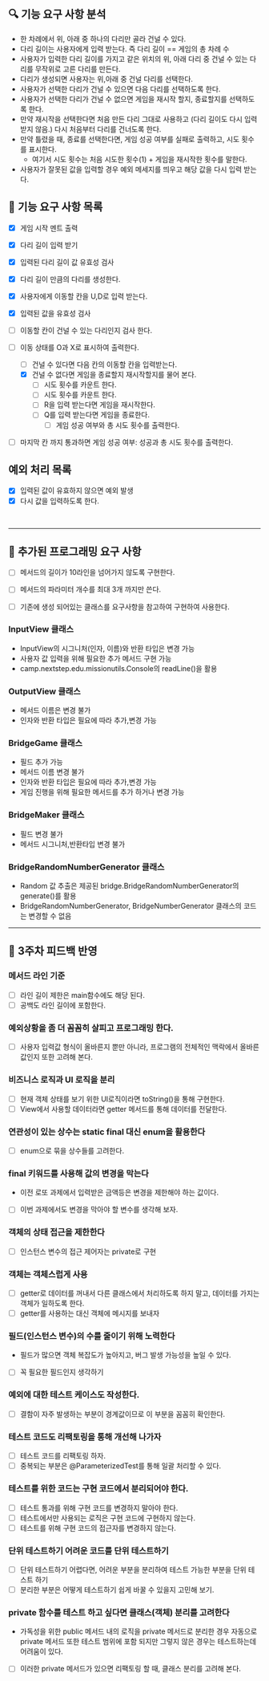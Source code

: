 


## 🔍 기능 요구 사항 분석

- 한 차례에서 위, 아래 중 하나의 다리만 골라 건널 수 있다.
- 다리 길이는 사용자에게 입력 받는다. 즉 다리 길이 == 게임의 총 차례 수
- 사용자가 입력한 다리 길이를 가지고 같은 위치의 위, 아래 다리 중 건널 수 있는 다리를 무작위로 고른 다리를 만든다.
- 다리가 생성되면 사용자는 위,아래 중 건널 다리를 선택한다.
- 사용자가 선택한 다리가 건널 수 있으면 다음 다리를 선택하도록 한다.
- 사용자가 선택한 다리가 건널 수 없으면 게임을 재시작 할지, 종료할지를 선택하도록 한다.
- 만약 재시작을 선택한다면 처음 만든 다리 그대로 사용하고 (다리 길이도 다시 입력받지 않음.) 다시 처음부터 다리를 건너도록 한다.
- 만약 틀렸을 때, 종료를 선택한다면, 게임 성공 여부를 실패로 출력하고, 시도 횟수를 표시한다.
    - 여기서 시도 횟수는 처음 시도한 횟수(1) + 게임을 재시작한 횟수를 말한다.
- 사용자가 잘못된 값을 입력할 경우 예외 메세지를 띄우고 해당 값을 다시 입력 받는다.


## 🚦 기능 요구 사항 목록

+ [x] 게임 시작 멘트 출력
+ [x] 다리 길이 입력 받기
+ [x] 입력된 다리 길이 값 유효성 검사
+ [x] 다리 길이 만큼의 다리를 생성한다.
+ [x] 사용자에게 이동할 칸을 U,D로 입력 받는다.
+ [x] 입력된 값을 유효성 검사
+ [ ] 이동할 칸이 건널 수 있는 다리인지 검사 한다.
+ [ ] 이동 상태를 O과 X로 표시하여 출력한다.
    + [ ] 건널 수 있다면 다음 칸의 이동할 칸을 입력받는다.
    + [x] 건널 수 없다면 게임을 종료할지 재시작할지를 물어 본다.
        + [ ] 시도 횟수를 카운트 한다.
        + [ ] 시도 횟수를 카운트 한다.
        + [ ] R을 입력 받는다면 게임을 재시작한다.
        + [ ] Q를 입력 받는다면 게임을 종료한다.
            + [ ] 게임 성공 여부와 총 시도 횟수를 출력한다.
+ [ ] 마지막 칸 까지 통과하면 게임 성공 여부: 성공과 총 시도 횟수를 출력한다.


## 예외 처리 목록
+ [x] 입력된 값이 유효하지 않으면 예외 발생
+ [x] 다시 값을 입력하도록 한다.

<br/>
<hr/>

## 🌊 추가된 프로그래밍 요구 사항

+ [ ] 메서드의 길이가 10라인을 넘어가지 않도록 구현한다.
+ [ ] 메서드의 파라미터 개수를 최대 3개 까지만 쓴다.
+ [ ] 기존에 생성 되어있는 클래스를 요구사항을 참고하여 구현하여 사용한다.


### InputView 클래스

- InputView의 시그니처(인자, 이름)와 반환 타입은 변경 가능
- 사용자 값 입력을 위해 필요한 추가 메서드 구현 가능
- camp.nextstep.edu.missionutils.Console의 readLine()을 활용

### OutputView 클래스

- 메서드 이름은 변경 불가
- 인자와 반환 타입은 필요에 따라 추가,변경 가능


### BridgeGame 클래스

- 필드 추가 가능
- 메서드 이름 변경 불가
- 인자와 반환 타입은 필요에 따라 추가,변경 가능
- 게임 진행을 위해 필요한 메서드를 추가 하거나 변경 가능

### BridgeMaker 클래스

- 필드 변경 불가
- 메서드 시그니처,반환타입 변경 불가

### BridgeRandomNumberGenerator 클래스

- Random 값 추출은 제공된 bridge.BridgeRandomNumberGenerator의 generate()를 활용
- BridgeRandomNumberGenerator, BridgeNumberGenerator 클래스의 코드는 변경할 수 없음


<hr/>

## 🚀 3주차 피드백 반영

### 메서드 라인 기준
+ [ ] 라인 길이 제한은 main함수에도 해당 된다. 
+ [ ] 공백도 라인 길이에 포함한다.

### 예외상황을 좀 더 꼼꼼히 살피고 프로그래밍 한다.
+ [ ] 사용자 입력값 형식이 올바른지 뿐만 아니라, 프로그램의 전체적인 맥락에서 올바른 값인지 또한 고려해 본다.

### 비즈니스 로직과 UI 로직을 분리
+ [ ] 현재 객체 상태를 보기 위한 UI로직이라면 toString()을 통해 구현한다.
+ [ ] View에서 사용할 데이터라면 getter 메서드를 통해 데이터를 전달한다.

### 연관성이 있는 상수는 static final 대신 enum을 활용한다
+ [ ] enum으로 묶을 상수들를 고려한다.

### final 키워드를 사용해 값의 변경을 막는다
- 이전 로또 과제에서 입력받은 금액등은 변경을 제한해야 하는 값이다.
+ [ ] 이번 과제에서도 변경을 막아야 할 변수를 생각해 보자.

### 객체의 상태 접근을 제한한다
+ [ ] 인스턴스 변수의 접근 제어자는 private로 구현

### 객체는 객체스럽게 사용
+ [ ] getter로 데이터를 꺼내서 다른 클래스에서 처리하도록 하지 말고, 데이터를 가지는 객체가 일하도록 한다.
+ [ ] getter를 사용하는 대신 객체에 메시지를 보내자

### 필드(인스턴스 변수)의 수를 줄이기 위해 노력한다
- 필드가 많으면 객체 복잡도가 높아지고, 버그 발생 가능성을 높일 수 있다.
+ [ ] 꼭 필요한 필드인지 생각하기


### 예외에 대한 테스트 케이스도 작성한다.
+ [ ] 결함이 자주 발생하는 부분이 경계값이므로 이 부분을 꼼꼼히 확인한다.

### 테스트 코드도 리팩토링을 통해 개선해 나가자
+ [ ] 테스트 코드를 리팩토링 하자.
+ [ ] 중복되는 부분은 @ParameterizedTest를 통해 일괄 처리할 수 있다.

### 테스트를 위한 코드는 구현 코드에서 분리되어야 한다.
+ [ ] 테스트 통과를 위해 구현 코드를 변경하지 말아야 한다.
+ [ ] 테스트에서만 사용되는 로직은 구현 코드에 구현하지 않는다.
+ [ ] 테스트를 위해 구현 코드의 접근자를 변경하지 않는다.

### 단위 테스트하기 어려운 코드를 단위 테스트하기
+ [ ] 단위 테스트하기 어렵다면, 어려운 부분을 분리하여 테스트 가능한 부분을 단위 테스트 하기
+ [ ] 분리한 부분은 어떻게 테스트하기 쉽게 바꿀 수 있을지 고민해 보기.

### private 함수를 테스트 하고 싶다면 클래스(객체) 분리를 고려한다
- 가독성을 위한 public 메서드 내의 로직을 private 메서드로 분리한 경우 자동으로 private 메서드 또한 테스트 범위에 포함 되지만 그렇지 않은 경우는 테스트하는데 어려움이 있다.
+ [ ] 이러한 private 메서드가 있으면 리팩토링 할 때, 클래스 분리를 고려해 본다.